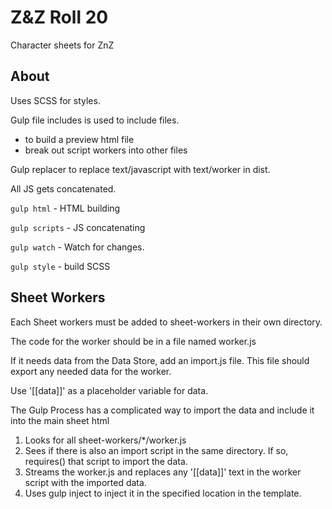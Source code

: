# Z&Z Roll 20 #

Character sheets for ZnZ

## About ##

Uses SCSS for styles.

Gulp file includes is used to include files.
- to build a preview html file
- break out script workers into other files


Gulp replacer to replace text/javascript with text/worker in dist.


All JS gets concatenated.


`gulp html` - HTML building

`gulp scripts` - JS concatenating

`gulp watch` - Watch for changes.

`gulp style` - build SCSS



## Sheet Workers ##

Each Sheet workers must be added to sheet-workers in their own directory.

The code for the worker should be in a file named worker.js

If it needs data from the Data Store, add an import.js file. This file should export any needed data for the worker.

Use '[[data]]' as a placeholder variable for data.

The Gulp Process has a complicated way to import the data and include it into the main sheet html

1. Looks for all sheet-workers/*/worker.js
2. Sees if there is also an import script in the same directory. If so, requires() that script to import the data.
3. Streams the worker.js and replaces any '[[data]]' text in the worker script with the imported data.
4. Uses gulp inject to inject it in the specified location in the template. 